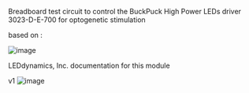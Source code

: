 Breadboard test circuit to control the BuckPuck High Power LEDs driver 3023-D-E-700 for optogenetic stimulation

based on :

![image](https://user-images.githubusercontent.com/120011964/228511193-f49238e5-86fd-4b2f-b7aa-52ef1d8a5929.png)

LEDdynamics, Inc. documentation for this module

v1
![image](https://user-images.githubusercontent.com/120011964/228511144-648e1ca5-4b29-4bbc-9ffd-88e18ddb08a4.png)
